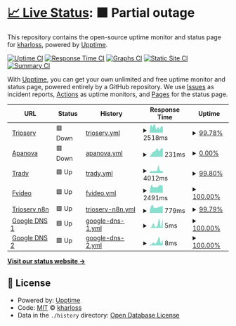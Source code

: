 # [📈 Live Status](https://kharloss.github.io/monitorizare_websites): <!--live status--> **🟧 Partial outage**

This repository contains the open-source uptime monitor and status page for [kharloss](https://kharloss.github.io/monitorizare_websites), powered by [Upptime](https://github.com/upptime/upptime).

[![Uptime CI](https://github.com/kharloss/monitorizare_websites/workflows/Uptime%20CI/badge.svg)](https://github.com/kharloss/monitorizare_websites/actions?query=workflow%3A%22Uptime+CI%22)
[![Response Time CI](https://github.com/kharloss/monitorizare_websites/workflows/Response%20Time%20CI/badge.svg)](https://github.com/kharloss/monitorizare_websites/actions?query=workflow%3A%22Response+Time+CI%22)
[![Graphs CI](https://github.com/kharloss/monitorizare_websites/workflows/Graphs%20CI/badge.svg)](https://github.com/kharloss/monitorizare_websites/actions?query=workflow%3A%22Graphs+CI%22)
[![Static Site CI](https://github.com/kharloss/monitorizare_websites/workflows/Static%20Site%20CI/badge.svg)](https://github.com/kharloss/monitorizare_websites/actions?query=workflow%3A%22Static+Site+CI%22)
[![Summary CI](https://github.com/kharloss/monitorizare_websites/workflows/Summary%20CI/badge.svg)](https://github.com/kharloss/monitorizare_websites/actions?query=workflow%3A%22Summary+CI%22)

With [Upptime](https://upptime.js.org), you can get your own unlimited and free uptime monitor and status page, powered entirely by a GitHub repository. We use [Issues](https://github.com/kharloss/monitorizare_websites/issues) as incident reports, [Actions](https://github.com/kharloss/monitorizare_websites/actions) as uptime monitors, and [Pages](https://kharloss.github.io/monitorizare_websites) for the status page.

<!--start: status pages-->
<!-- This summary is generated by Upptime (https://github.com/upptime/upptime) -->
<!-- Do not edit this manually, your changes will be overwritten -->
<!-- prettier-ignore -->
| URL | Status | History | Response Time | Uptime |
| --- | ------ | ------- | ------------- | ------ |
| <img alt="" src="https://icons.duckduckgo.com/ip3/www.trioserv.ro.ico" height="13"> [Trioserv](https://www.trioserv.ro) | 🟥 Down | [trioserv.yml](https://github.com/kharloss/monitorizare_websites/commits/HEAD/history/trioserv.yml) | <details><summary><img alt="Response time graph" src="./graphs/trioserv/response-time-week.png" height="20"> 2518ms</summary><br><a href="https://kharloss.github.io/monitorizare_websites/history/trioserv"><img alt="Response time 2542" src="https://img.shields.io/endpoint?url=https%3A%2F%2Fraw.githubusercontent.com%2Fkharloss%2Fmonitorizare_websites%2FHEAD%2Fapi%2Ftrioserv%2Fresponse-time.json"></a><br><a href="https://kharloss.github.io/monitorizare_websites/history/trioserv"><img alt="24-hour response time 1767" src="https://img.shields.io/endpoint?url=https%3A%2F%2Fraw.githubusercontent.com%2Fkharloss%2Fmonitorizare_websites%2FHEAD%2Fapi%2Ftrioserv%2Fresponse-time-day.json"></a><br><a href="https://kharloss.github.io/monitorizare_websites/history/trioserv"><img alt="7-day response time 2518" src="https://img.shields.io/endpoint?url=https%3A%2F%2Fraw.githubusercontent.com%2Fkharloss%2Fmonitorizare_websites%2FHEAD%2Fapi%2Ftrioserv%2Fresponse-time-week.json"></a><br><a href="https://kharloss.github.io/monitorizare_websites/history/trioserv"><img alt="30-day response time 3660" src="https://img.shields.io/endpoint?url=https%3A%2F%2Fraw.githubusercontent.com%2Fkharloss%2Fmonitorizare_websites%2FHEAD%2Fapi%2Ftrioserv%2Fresponse-time-month.json"></a><br><a href="https://kharloss.github.io/monitorizare_websites/history/trioserv"><img alt="1-year response time 3094" src="https://img.shields.io/endpoint?url=https%3A%2F%2Fraw.githubusercontent.com%2Fkharloss%2Fmonitorizare_websites%2FHEAD%2Fapi%2Ftrioserv%2Fresponse-time-year.json"></a></details> | <details><summary><a href="https://kharloss.github.io/monitorizare_websites/history/trioserv">99.78%</a></summary><a href="https://kharloss.github.io/monitorizare_websites/history/trioserv"><img alt="All-time uptime 99.85%" src="https://img.shields.io/endpoint?url=https%3A%2F%2Fraw.githubusercontent.com%2Fkharloss%2Fmonitorizare_websites%2FHEAD%2Fapi%2Ftrioserv%2Fuptime.json"></a><br><a href="https://kharloss.github.io/monitorizare_websites/history/trioserv"><img alt="24-hour uptime 99.99%" src="https://img.shields.io/endpoint?url=https%3A%2F%2Fraw.githubusercontent.com%2Fkharloss%2Fmonitorizare_websites%2FHEAD%2Fapi%2Ftrioserv%2Fuptime-day.json"></a><br><a href="https://kharloss.github.io/monitorizare_websites/history/trioserv"><img alt="7-day uptime 99.78%" src="https://img.shields.io/endpoint?url=https%3A%2F%2Fraw.githubusercontent.com%2Fkharloss%2Fmonitorizare_websites%2FHEAD%2Fapi%2Ftrioserv%2Fuptime-week.json"></a><br><a href="https://kharloss.github.io/monitorizare_websites/history/trioserv"><img alt="30-day uptime 99.80%" src="https://img.shields.io/endpoint?url=https%3A%2F%2Fraw.githubusercontent.com%2Fkharloss%2Fmonitorizare_websites%2FHEAD%2Fapi%2Ftrioserv%2Fuptime-month.json"></a><br><a href="https://kharloss.github.io/monitorizare_websites/history/trioserv"><img alt="1-year uptime 99.91%" src="https://img.shields.io/endpoint?url=https%3A%2F%2Fraw.githubusercontent.com%2Fkharloss%2Fmonitorizare_websites%2FHEAD%2Fapi%2Ftrioserv%2Fuptime-year.json"></a></details>
| <img alt="" src="https://icons.duckduckgo.com/ip3/www.apanovabucuresti.ro.ico" height="13"> [Apanova](https://www.apanovabucuresti.ro) | 🟥 Down | [apanova.yml](https://github.com/kharloss/monitorizare_websites/commits/HEAD/history/apanova.yml) | <details><summary><img alt="Response time graph" src="./graphs/apanova/response-time-week.png" height="20"> 231ms</summary><br><a href="https://kharloss.github.io/monitorizare_websites/history/apanova"><img alt="Response time 1312" src="https://img.shields.io/endpoint?url=https%3A%2F%2Fraw.githubusercontent.com%2Fkharloss%2Fmonitorizare_websites%2FHEAD%2Fapi%2Fapanova%2Fresponse-time.json"></a><br><a href="https://kharloss.github.io/monitorizare_websites/history/apanova"><img alt="24-hour response time 226" src="https://img.shields.io/endpoint?url=https%3A%2F%2Fraw.githubusercontent.com%2Fkharloss%2Fmonitorizare_websites%2FHEAD%2Fapi%2Fapanova%2Fresponse-time-day.json"></a><br><a href="https://kharloss.github.io/monitorizare_websites/history/apanova"><img alt="7-day response time 231" src="https://img.shields.io/endpoint?url=https%3A%2F%2Fraw.githubusercontent.com%2Fkharloss%2Fmonitorizare_websites%2FHEAD%2Fapi%2Fapanova%2Fresponse-time-week.json"></a><br><a href="https://kharloss.github.io/monitorizare_websites/history/apanova"><img alt="30-day response time 402" src="https://img.shields.io/endpoint?url=https%3A%2F%2Fraw.githubusercontent.com%2Fkharloss%2Fmonitorizare_websites%2FHEAD%2Fapi%2Fapanova%2Fresponse-time-month.json"></a><br><a href="https://kharloss.github.io/monitorizare_websites/history/apanova"><img alt="1-year response time 1046" src="https://img.shields.io/endpoint?url=https%3A%2F%2Fraw.githubusercontent.com%2Fkharloss%2Fmonitorizare_websites%2FHEAD%2Fapi%2Fapanova%2Fresponse-time-year.json"></a></details> | <details><summary><a href="https://kharloss.github.io/monitorizare_websites/history/apanova">0.00%</a></summary><a href="https://kharloss.github.io/monitorizare_websites/history/apanova"><img alt="All-time uptime 97.28%" src="https://img.shields.io/endpoint?url=https%3A%2F%2Fraw.githubusercontent.com%2Fkharloss%2Fmonitorizare_websites%2FHEAD%2Fapi%2Fapanova%2Fuptime.json"></a><br><a href="https://kharloss.github.io/monitorizare_websites/history/apanova"><img alt="24-hour uptime 0.00%" src="https://img.shields.io/endpoint?url=https%3A%2F%2Fraw.githubusercontent.com%2Fkharloss%2Fmonitorizare_websites%2FHEAD%2Fapi%2Fapanova%2Fuptime-day.json"></a><br><a href="https://kharloss.github.io/monitorizare_websites/history/apanova"><img alt="7-day uptime 0.00%" src="https://img.shields.io/endpoint?url=https%3A%2F%2Fraw.githubusercontent.com%2Fkharloss%2Fmonitorizare_websites%2FHEAD%2Fapi%2Fapanova%2Fuptime-week.json"></a><br><a href="https://kharloss.github.io/monitorizare_websites/history/apanova"><img alt="30-day uptime 18.47%" src="https://img.shields.io/endpoint?url=https%3A%2F%2Fraw.githubusercontent.com%2Fkharloss%2Fmonitorizare_websites%2FHEAD%2Fapi%2Fapanova%2Fuptime-month.json"></a><br><a href="https://kharloss.github.io/monitorizare_websites/history/apanova"><img alt="1-year uptime 93.10%" src="https://img.shields.io/endpoint?url=https%3A%2F%2Fraw.githubusercontent.com%2Fkharloss%2Fmonitorizare_websites%2FHEAD%2Fapi%2Fapanova%2Fuptime-year.json"></a></details>
| <img alt="" src="https://icons.duckduckgo.com/ip3/www.trady.ro.ico" height="13"> [Trady](https://www.trady.ro) | 🟩 Up | [trady.yml](https://github.com/kharloss/monitorizare_websites/commits/HEAD/history/trady.yml) | <details><summary><img alt="Response time graph" src="./graphs/trady/response-time-week.png" height="20"> 4012ms</summary><br><a href="https://kharloss.github.io/monitorizare_websites/history/trady"><img alt="Response time 2796" src="https://img.shields.io/endpoint?url=https%3A%2F%2Fraw.githubusercontent.com%2Fkharloss%2Fmonitorizare_websites%2FHEAD%2Fapi%2Ftrady%2Fresponse-time.json"></a><br><a href="https://kharloss.github.io/monitorizare_websites/history/trady"><img alt="24-hour response time 2956" src="https://img.shields.io/endpoint?url=https%3A%2F%2Fraw.githubusercontent.com%2Fkharloss%2Fmonitorizare_websites%2FHEAD%2Fapi%2Ftrady%2Fresponse-time-day.json"></a><br><a href="https://kharloss.github.io/monitorizare_websites/history/trady"><img alt="7-day response time 4012" src="https://img.shields.io/endpoint?url=https%3A%2F%2Fraw.githubusercontent.com%2Fkharloss%2Fmonitorizare_websites%2FHEAD%2Fapi%2Ftrady%2Fresponse-time-week.json"></a><br><a href="https://kharloss.github.io/monitorizare_websites/history/trady"><img alt="30-day response time 3416" src="https://img.shields.io/endpoint?url=https%3A%2F%2Fraw.githubusercontent.com%2Fkharloss%2Fmonitorizare_websites%2FHEAD%2Fapi%2Ftrady%2Fresponse-time-month.json"></a><br><a href="https://kharloss.github.io/monitorizare_websites/history/trady"><img alt="1-year response time 2798" src="https://img.shields.io/endpoint?url=https%3A%2F%2Fraw.githubusercontent.com%2Fkharloss%2Fmonitorizare_websites%2FHEAD%2Fapi%2Ftrady%2Fresponse-time-year.json"></a></details> | <details><summary><a href="https://kharloss.github.io/monitorizare_websites/history/trady">99.80%</a></summary><a href="https://kharloss.github.io/monitorizare_websites/history/trady"><img alt="All-time uptime 99.42%" src="https://img.shields.io/endpoint?url=https%3A%2F%2Fraw.githubusercontent.com%2Fkharloss%2Fmonitorizare_websites%2FHEAD%2Fapi%2Ftrady%2Fuptime.json"></a><br><a href="https://kharloss.github.io/monitorizare_websites/history/trady"><img alt="24-hour uptime 100.00%" src="https://img.shields.io/endpoint?url=https%3A%2F%2Fraw.githubusercontent.com%2Fkharloss%2Fmonitorizare_websites%2FHEAD%2Fapi%2Ftrady%2Fuptime-day.json"></a><br><a href="https://kharloss.github.io/monitorizare_websites/history/trady"><img alt="7-day uptime 99.80%" src="https://img.shields.io/endpoint?url=https%3A%2F%2Fraw.githubusercontent.com%2Fkharloss%2Fmonitorizare_websites%2FHEAD%2Fapi%2Ftrady%2Fuptime-week.json"></a><br><a href="https://kharloss.github.io/monitorizare_websites/history/trady"><img alt="30-day uptime 99.90%" src="https://img.shields.io/endpoint?url=https%3A%2F%2Fraw.githubusercontent.com%2Fkharloss%2Fmonitorizare_websites%2FHEAD%2Fapi%2Ftrady%2Fuptime-month.json"></a><br><a href="https://kharloss.github.io/monitorizare_websites/history/trady"><img alt="1-year uptime 98.74%" src="https://img.shields.io/endpoint?url=https%3A%2F%2Fraw.githubusercontent.com%2Fkharloss%2Fmonitorizare_websites%2FHEAD%2Fapi%2Ftrady%2Fuptime-year.json"></a></details>
| <img alt="" src="https://icons.duckduckgo.com/ip3/www.fvideo.ro.ico" height="13"> [Fvideo](https://www.fvideo.ro) | 🟩 Up | [fvideo.yml](https://github.com/kharloss/monitorizare_websites/commits/HEAD/history/fvideo.yml) | <details><summary><img alt="Response time graph" src="./graphs/fvideo/response-time-week.png" height="20"> 2491ms</summary><br><a href="https://kharloss.github.io/monitorizare_websites/history/fvideo"><img alt="Response time 3142" src="https://img.shields.io/endpoint?url=https%3A%2F%2Fraw.githubusercontent.com%2Fkharloss%2Fmonitorizare_websites%2FHEAD%2Fapi%2Ffvideo%2Fresponse-time.json"></a><br><a href="https://kharloss.github.io/monitorizare_websites/history/fvideo"><img alt="24-hour response time 2607" src="https://img.shields.io/endpoint?url=https%3A%2F%2Fraw.githubusercontent.com%2Fkharloss%2Fmonitorizare_websites%2FHEAD%2Fapi%2Ffvideo%2Fresponse-time-day.json"></a><br><a href="https://kharloss.github.io/monitorizare_websites/history/fvideo"><img alt="7-day response time 2491" src="https://img.shields.io/endpoint?url=https%3A%2F%2Fraw.githubusercontent.com%2Fkharloss%2Fmonitorizare_websites%2FHEAD%2Fapi%2Ffvideo%2Fresponse-time-week.json"></a><br><a href="https://kharloss.github.io/monitorizare_websites/history/fvideo"><img alt="30-day response time 2683" src="https://img.shields.io/endpoint?url=https%3A%2F%2Fraw.githubusercontent.com%2Fkharloss%2Fmonitorizare_websites%2FHEAD%2Fapi%2Ffvideo%2Fresponse-time-month.json"></a><br><a href="https://kharloss.github.io/monitorizare_websites/history/fvideo"><img alt="1-year response time 3053" src="https://img.shields.io/endpoint?url=https%3A%2F%2Fraw.githubusercontent.com%2Fkharloss%2Fmonitorizare_websites%2FHEAD%2Fapi%2Ffvideo%2Fresponse-time-year.json"></a></details> | <details><summary><a href="https://kharloss.github.io/monitorizare_websites/history/fvideo">100.00%</a></summary><a href="https://kharloss.github.io/monitorizare_websites/history/fvideo"><img alt="All-time uptime 99.28%" src="https://img.shields.io/endpoint?url=https%3A%2F%2Fraw.githubusercontent.com%2Fkharloss%2Fmonitorizare_websites%2FHEAD%2Fapi%2Ffvideo%2Fuptime.json"></a><br><a href="https://kharloss.github.io/monitorizare_websites/history/fvideo"><img alt="24-hour uptime 100.00%" src="https://img.shields.io/endpoint?url=https%3A%2F%2Fraw.githubusercontent.com%2Fkharloss%2Fmonitorizare_websites%2FHEAD%2Fapi%2Ffvideo%2Fuptime-day.json"></a><br><a href="https://kharloss.github.io/monitorizare_websites/history/fvideo"><img alt="7-day uptime 100.00%" src="https://img.shields.io/endpoint?url=https%3A%2F%2Fraw.githubusercontent.com%2Fkharloss%2Fmonitorizare_websites%2FHEAD%2Fapi%2Ffvideo%2Fuptime-week.json"></a><br><a href="https://kharloss.github.io/monitorizare_websites/history/fvideo"><img alt="30-day uptime 99.90%" src="https://img.shields.io/endpoint?url=https%3A%2F%2Fraw.githubusercontent.com%2Fkharloss%2Fmonitorizare_websites%2FHEAD%2Fapi%2Ffvideo%2Fuptime-month.json"></a><br><a href="https://kharloss.github.io/monitorizare_websites/history/fvideo"><img alt="1-year uptime 99.74%" src="https://img.shields.io/endpoint?url=https%3A%2F%2Fraw.githubusercontent.com%2Fkharloss%2Fmonitorizare_websites%2FHEAD%2Fapi%2Ffvideo%2Fuptime-year.json"></a></details>
| <img alt="" src="https://icons.duckduckgo.com/ip3/n8n.trioserv.ro.ico" height="13"> [Trioserv n8n](https://n8n.trioserv.ro) | 🟩 Up | [trioserv-n8n.yml](https://github.com/kharloss/monitorizare_websites/commits/HEAD/history/trioserv-n8n.yml) | <details><summary><img alt="Response time graph" src="./graphs/trioserv-n8n/response-time-week.png" height="20"> 779ms</summary><br><a href="https://kharloss.github.io/monitorizare_websites/history/trioserv-n8n"><img alt="Response time 842" src="https://img.shields.io/endpoint?url=https%3A%2F%2Fraw.githubusercontent.com%2Fkharloss%2Fmonitorizare_websites%2FHEAD%2Fapi%2Ftrioserv-n8n%2Fresponse-time.json"></a><br><a href="https://kharloss.github.io/monitorizare_websites/history/trioserv-n8n"><img alt="24-hour response time 793" src="https://img.shields.io/endpoint?url=https%3A%2F%2Fraw.githubusercontent.com%2Fkharloss%2Fmonitorizare_websites%2FHEAD%2Fapi%2Ftrioserv-n8n%2Fresponse-time-day.json"></a><br><a href="https://kharloss.github.io/monitorizare_websites/history/trioserv-n8n"><img alt="7-day response time 779" src="https://img.shields.io/endpoint?url=https%3A%2F%2Fraw.githubusercontent.com%2Fkharloss%2Fmonitorizare_websites%2FHEAD%2Fapi%2Ftrioserv-n8n%2Fresponse-time-week.json"></a><br><a href="https://kharloss.github.io/monitorizare_websites/history/trioserv-n8n"><img alt="30-day response time 831" src="https://img.shields.io/endpoint?url=https%3A%2F%2Fraw.githubusercontent.com%2Fkharloss%2Fmonitorizare_websites%2FHEAD%2Fapi%2Ftrioserv-n8n%2Fresponse-time-month.json"></a><br><a href="https://kharloss.github.io/monitorizare_websites/history/trioserv-n8n"><img alt="1-year response time 848" src="https://img.shields.io/endpoint?url=https%3A%2F%2Fraw.githubusercontent.com%2Fkharloss%2Fmonitorizare_websites%2FHEAD%2Fapi%2Ftrioserv-n8n%2Fresponse-time-year.json"></a></details> | <details><summary><a href="https://kharloss.github.io/monitorizare_websites/history/trioserv-n8n">99.79%</a></summary><a href="https://kharloss.github.io/monitorizare_websites/history/trioserv-n8n"><img alt="All-time uptime 63.80%" src="https://img.shields.io/endpoint?url=https%3A%2F%2Fraw.githubusercontent.com%2Fkharloss%2Fmonitorizare_websites%2FHEAD%2Fapi%2Ftrioserv-n8n%2Fuptime.json"></a><br><a href="https://kharloss.github.io/monitorizare_websites/history/trioserv-n8n"><img alt="24-hour uptime 100.00%" src="https://img.shields.io/endpoint?url=https%3A%2F%2Fraw.githubusercontent.com%2Fkharloss%2Fmonitorizare_websites%2FHEAD%2Fapi%2Ftrioserv-n8n%2Fuptime-day.json"></a><br><a href="https://kharloss.github.io/monitorizare_websites/history/trioserv-n8n"><img alt="7-day uptime 99.79%" src="https://img.shields.io/endpoint?url=https%3A%2F%2Fraw.githubusercontent.com%2Fkharloss%2Fmonitorizare_websites%2FHEAD%2Fapi%2Ftrioserv-n8n%2Fuptime-week.json"></a><br><a href="https://kharloss.github.io/monitorizare_websites/history/trioserv-n8n"><img alt="30-day uptime 99.73%" src="https://img.shields.io/endpoint?url=https%3A%2F%2Fraw.githubusercontent.com%2Fkharloss%2Fmonitorizare_websites%2FHEAD%2Fapi%2Ftrioserv-n8n%2Fuptime-month.json"></a><br><a href="https://kharloss.github.io/monitorizare_websites/history/trioserv-n8n"><img alt="1-year uptime 99.92%" src="https://img.shields.io/endpoint?url=https%3A%2F%2Fraw.githubusercontent.com%2Fkharloss%2Fmonitorizare_websites%2FHEAD%2Fapi%2Ftrioserv-n8n%2Fuptime-year.json"></a></details>
| <img alt="" src="https://icons.duckduckgo.com/ip3/null.ico" height="13"> [Google DNS 1](8.8.4.4) | 🟩 Up | [google-dns-1.yml](https://github.com/kharloss/monitorizare_websites/commits/HEAD/history/google-dns-1.yml) | <details><summary><img alt="Response time graph" src="./graphs/google-dns-1/response-time-week.png" height="20"> 5ms</summary><br><a href="https://kharloss.github.io/monitorizare_websites/history/google-dns-1"><img alt="Response time 4" src="https://img.shields.io/endpoint?url=https%3A%2F%2Fraw.githubusercontent.com%2Fkharloss%2Fmonitorizare_websites%2FHEAD%2Fapi%2Fgoogle-dns-1%2Fresponse-time.json"></a><br><a href="https://kharloss.github.io/monitorizare_websites/history/google-dns-1"><img alt="24-hour response time 2" src="https://img.shields.io/endpoint?url=https%3A%2F%2Fraw.githubusercontent.com%2Fkharloss%2Fmonitorizare_websites%2FHEAD%2Fapi%2Fgoogle-dns-1%2Fresponse-time-day.json"></a><br><a href="https://kharloss.github.io/monitorizare_websites/history/google-dns-1"><img alt="7-day response time 5" src="https://img.shields.io/endpoint?url=https%3A%2F%2Fraw.githubusercontent.com%2Fkharloss%2Fmonitorizare_websites%2FHEAD%2Fapi%2Fgoogle-dns-1%2Fresponse-time-week.json"></a><br><a href="https://kharloss.github.io/monitorizare_websites/history/google-dns-1"><img alt="30-day response time 5" src="https://img.shields.io/endpoint?url=https%3A%2F%2Fraw.githubusercontent.com%2Fkharloss%2Fmonitorizare_websites%2FHEAD%2Fapi%2Fgoogle-dns-1%2Fresponse-time-month.json"></a><br><a href="https://kharloss.github.io/monitorizare_websites/history/google-dns-1"><img alt="1-year response time 4" src="https://img.shields.io/endpoint?url=https%3A%2F%2Fraw.githubusercontent.com%2Fkharloss%2Fmonitorizare_websites%2FHEAD%2Fapi%2Fgoogle-dns-1%2Fresponse-time-year.json"></a></details> | <details><summary><a href="https://kharloss.github.io/monitorizare_websites/history/google-dns-1">100.00%</a></summary><a href="https://kharloss.github.io/monitorizare_websites/history/google-dns-1"><img alt="All-time uptime 99.79%" src="https://img.shields.io/endpoint?url=https%3A%2F%2Fraw.githubusercontent.com%2Fkharloss%2Fmonitorizare_websites%2FHEAD%2Fapi%2Fgoogle-dns-1%2Fuptime.json"></a><br><a href="https://kharloss.github.io/monitorizare_websites/history/google-dns-1"><img alt="24-hour uptime 100.00%" src="https://img.shields.io/endpoint?url=https%3A%2F%2Fraw.githubusercontent.com%2Fkharloss%2Fmonitorizare_websites%2FHEAD%2Fapi%2Fgoogle-dns-1%2Fuptime-day.json"></a><br><a href="https://kharloss.github.io/monitorizare_websites/history/google-dns-1"><img alt="7-day uptime 100.00%" src="https://img.shields.io/endpoint?url=https%3A%2F%2Fraw.githubusercontent.com%2Fkharloss%2Fmonitorizare_websites%2FHEAD%2Fapi%2Fgoogle-dns-1%2Fuptime-week.json"></a><br><a href="https://kharloss.github.io/monitorizare_websites/history/google-dns-1"><img alt="30-day uptime 100.00%" src="https://img.shields.io/endpoint?url=https%3A%2F%2Fraw.githubusercontent.com%2Fkharloss%2Fmonitorizare_websites%2FHEAD%2Fapi%2Fgoogle-dns-1%2Fuptime-month.json"></a><br><a href="https://kharloss.github.io/monitorizare_websites/history/google-dns-1"><img alt="1-year uptime 100.00%" src="https://img.shields.io/endpoint?url=https%3A%2F%2Fraw.githubusercontent.com%2Fkharloss%2Fmonitorizare_websites%2FHEAD%2Fapi%2Fgoogle-dns-1%2Fuptime-year.json"></a></details>
| <img alt="" src="https://icons.duckduckgo.com/ip3/null.ico" height="13"> [Google DNS 2](8.8.8.8) | 🟩 Up | [google-dns-2.yml](https://github.com/kharloss/monitorizare_websites/commits/HEAD/history/google-dns-2.yml) | <details><summary><img alt="Response time graph" src="./graphs/google-dns-2/response-time-week.png" height="20"> 8ms</summary><br><a href="https://kharloss.github.io/monitorizare_websites/history/google-dns-2"><img alt="Response time 4" src="https://img.shields.io/endpoint?url=https%3A%2F%2Fraw.githubusercontent.com%2Fkharloss%2Fmonitorizare_websites%2FHEAD%2Fapi%2Fgoogle-dns-2%2Fresponse-time.json"></a><br><a href="https://kharloss.github.io/monitorizare_websites/history/google-dns-2"><img alt="24-hour response time 4" src="https://img.shields.io/endpoint?url=https%3A%2F%2Fraw.githubusercontent.com%2Fkharloss%2Fmonitorizare_websites%2FHEAD%2Fapi%2Fgoogle-dns-2%2Fresponse-time-day.json"></a><br><a href="https://kharloss.github.io/monitorizare_websites/history/google-dns-2"><img alt="7-day response time 8" src="https://img.shields.io/endpoint?url=https%3A%2F%2Fraw.githubusercontent.com%2Fkharloss%2Fmonitorizare_websites%2FHEAD%2Fapi%2Fgoogle-dns-2%2Fresponse-time-week.json"></a><br><a href="https://kharloss.github.io/monitorizare_websites/history/google-dns-2"><img alt="30-day response time 6" src="https://img.shields.io/endpoint?url=https%3A%2F%2Fraw.githubusercontent.com%2Fkharloss%2Fmonitorizare_websites%2FHEAD%2Fapi%2Fgoogle-dns-2%2Fresponse-time-month.json"></a><br><a href="https://kharloss.github.io/monitorizare_websites/history/google-dns-2"><img alt="1-year response time 5" src="https://img.shields.io/endpoint?url=https%3A%2F%2Fraw.githubusercontent.com%2Fkharloss%2Fmonitorizare_websites%2FHEAD%2Fapi%2Fgoogle-dns-2%2Fresponse-time-year.json"></a></details> | <details><summary><a href="https://kharloss.github.io/monitorizare_websites/history/google-dns-2">100.00%</a></summary><a href="https://kharloss.github.io/monitorizare_websites/history/google-dns-2"><img alt="All-time uptime 99.79%" src="https://img.shields.io/endpoint?url=https%3A%2F%2Fraw.githubusercontent.com%2Fkharloss%2Fmonitorizare_websites%2FHEAD%2Fapi%2Fgoogle-dns-2%2Fuptime.json"></a><br><a href="https://kharloss.github.io/monitorizare_websites/history/google-dns-2"><img alt="24-hour uptime 100.00%" src="https://img.shields.io/endpoint?url=https%3A%2F%2Fraw.githubusercontent.com%2Fkharloss%2Fmonitorizare_websites%2FHEAD%2Fapi%2Fgoogle-dns-2%2Fuptime-day.json"></a><br><a href="https://kharloss.github.io/monitorizare_websites/history/google-dns-2"><img alt="7-day uptime 100.00%" src="https://img.shields.io/endpoint?url=https%3A%2F%2Fraw.githubusercontent.com%2Fkharloss%2Fmonitorizare_websites%2FHEAD%2Fapi%2Fgoogle-dns-2%2Fuptime-week.json"></a><br><a href="https://kharloss.github.io/monitorizare_websites/history/google-dns-2"><img alt="30-day uptime 100.00%" src="https://img.shields.io/endpoint?url=https%3A%2F%2Fraw.githubusercontent.com%2Fkharloss%2Fmonitorizare_websites%2FHEAD%2Fapi%2Fgoogle-dns-2%2Fuptime-month.json"></a><br><a href="https://kharloss.github.io/monitorizare_websites/history/google-dns-2"><img alt="1-year uptime 100.00%" src="https://img.shields.io/endpoint?url=https%3A%2F%2Fraw.githubusercontent.com%2Fkharloss%2Fmonitorizare_websites%2FHEAD%2Fapi%2Fgoogle-dns-2%2Fuptime-year.json"></a></details>

<!--end: status pages-->

[**Visit our status website →**](https://kharloss.github.io/monitorizare_websites)

## 📄 License

- Powered by: [Upptime](https://github.com/upptime/upptime)
- Code: [MIT](./LICENSE) © [kharloss](https://kharloss.github.io/monitorizare_websites)
- Data in the `./history` directory: [Open Database License](https://opendatacommons.org/licenses/odbl/1-0/)
